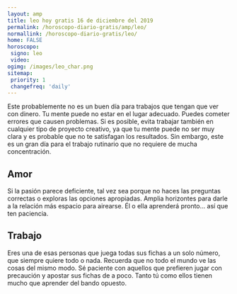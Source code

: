 ```yaml
---
layout: amp
title: leo hoy gratis 16 de diciembre del 2019 
permalink: /horoscopo-diario-gratis/amp/leo/
normallink: /horoscopo-diario-gratis/leo/
home: FALSE
horoscopo:
 signo: leo
 video:  
ogimg: /images/leo_char.png
sitemap:
 priority: 1
 changefreq: 'daily'
---
```



Este probablemente no es un buen día para trabajos que tengan que ver con dinero. Tu mente puede no estar en el lugar adecuado. Puedes cometer errores que causen problemas. Si es posible, evita trabajar también en cualquier tipo de proyecto creativo, ya que tu mente puede no ser muy clara y es probable que no te satisfagan los resultados. Sin embargo, este es un gran día para el trabajo rutinario que no requiere de mucha concentración.

## Amor

Si la pasión parece deficiente, tal vez sea porque no haces las preguntas correctas o exploras las opciones apropiadas. Amplia horizontes para darle a la relación más espacio para airearse. Él o ella aprenderá pronto... así que ten paciencia.

## Trabajo

Eres una de esas personas que juega todas sus fichas a un solo número, que siempre quiere todo o nada. Recuerda que no todo el mundo ve las cosas del mismo modo. Sé paciente con aquellos que prefieren jugar con precaución y apostar sus fichas de a poco. Tanto tú como ellos tienen mucho que aprender del bando opuesto.
